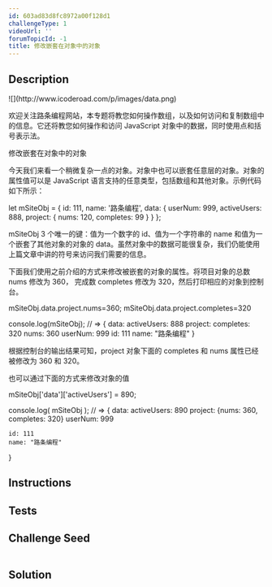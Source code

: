 ```yaml
---
id: 603ad83d8fc8972a00f128d1
challengeType: 1
videoUrl: ''
forumTopicId: -1
title: 修改嵌套在对象中的对象
---
```


## Description
<section id='description'>
![](http://www.icoderoad.com/p/images/data.png)

欢迎关注路条编程网站，本专题将教您如何操作数组，以及如何访问和复制数组中的信息。它还将教您如何操作和访问 JavaScript 对象中的数据，同时使用点和括号表示法。

修改嵌套在对象中的对象

今天我们来看一个稍微复杂一点的对象。对象中也可以嵌套任意层的对象。对象的属性值可以是 JavaScript 语言支持的任意类型，包括数组和其他对象。示例代码如下所示：

let mSiteObj = {
  id: 111,
  name: '路条编程',
  data: {
    userNum: 999,
    activeUsers: 888,
    project: {
      nums: 120,
      completes: 99
    }
  }
};

mSiteObj 3 个唯一的键：值为一个数字的 id、值为一个字符串的 name  和值为一个嵌套了其他对象的对象的 data。虽然对象中的数据可能很复杂，我们仍能使用上篇文章中讲的符号来访问我们需要的信息。

下面我们使用之前介绍的方式来修改被嵌套的对象的属性。将项目对象的总数 nums 修改为 360， 完成数 completes 修改为 320，然后打印相应的对象到控制台。

mSiteObj.data.project.nums=360;
mSiteObj.data.project.completes=320

console.log(mSiteObj);
// => 
{
	data:
		activeUsers: 888
		project:
			completes: 320
			nums: 360
			userNum: 999
	id: 111
	name: "路条编程"
}

根据控制台的输出结果可知，project 对象下面的 completes 和 nums 属性已经被修改为 360 和 320。

也可以通过下面的方式来修改对象的值

mSiteObj['data']['activeUsers'] = 890;

console.log( mSiteObj );
// => {
	data:
		activeUsers: 890
		project: {nums: 360, completes: 320}
		userNum: 999

	id: 111
	name: "路条编程"
}


</section>

## Instructions
<section id='instructions'>

</section>

## Tests
<section id='tests'>

</section>

## Challenge Seed
<section id='challengeSeed'>

<div id='js-seed'>

```js

```

</div>



</section>

## Solution
<section id='solution'>


</section>
